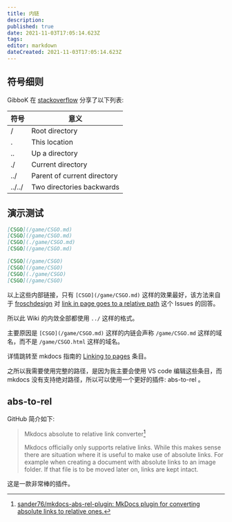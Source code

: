 ```yaml
---
title: 内链
description: 
published: true
date: 2021-11-03T17:05:14.623Z
tags:
editor: markdown
dateCreated: 2021-11-03T17:05:14.623Z
---
```


## 符号细则

GibboK 在 [stackoverflow](https://stackoverflow.com/questions/7591240/what-does-dot-slash-refer-to-in-terms-of-an-html-file-path-location) 分享了以下列表:

| 符号   | 意义                        |
| ------ | --------------------------- |
| /      | Root directory              |
| .      | This location               |
| ..     | Up a directory              |
| ./     | Current directory           |
| ../    | Parent of current directory |
| ../../ | Two directories backwards   |

## 演示测试

```markdown
[CSGO](/game/CSGO.md)
[CSGO](/game/CSGO.md)
[CSGO](./game/CSGO.md)
[CSGO](/game/CSGO.md)

[CSGO](/game/CSGO)
[CSGO](/game/CSGO)
[CSGO](./game/CSGO)
[CSGO](/game/CSGO)
```

以上这些内部链接，只有 `[CSGO](/game/CSGO.md)` 这样的效果最好，该方法来自于 [froschdesign](https://github.com/froschdesign) 对 [link in page goes to a relative path](https://web.archive.org/web/20210120023351/https://github.com/mkdocs/mkdocs/issues/1649) 这个 Issues 的回答。

所以此 Wiki 的内敛全部都使用 `../` 这样的格式。

主要原因是 `[CSGO](/game/CSGO.md)` 这样的内链会声称 `/game/CSGO.md` 这样的域名，而不是 `/game/CSGO.html` 这样的域名。

详情跳转至 mkdocs 指南的 [Linking to pages](https://www.mkdocs.org/user-guide/writing-your-docs/#linking-to-pages) 条目。

之所以我需要使用完整的路径，是因为我主要会使用 VS code 编辑这些条目，而 mkdocs 没有支持绝对路径，所以可以使用一个更好的插件: abs-to-rel 。

## abs-to-rel

GitHub 简介如下:

> Mkdocs absolute to relative link converter[^sander76]
>
> Mkdocs officially only supports relative links. While this makes sense there are situation where it is useful to make use of absolute links. For example when creating a document with absolute links to an image folder. If that file is to be moved later on, links are kept intact.

[^sander76]: [sander76/mkdocs-abs-rel-plugin: MkDocs plugin for converting absolute links to relative ones.](https://github.com/sander76/mkdocs-abs-rel-plugin)

这是一款非常棒的插件。
